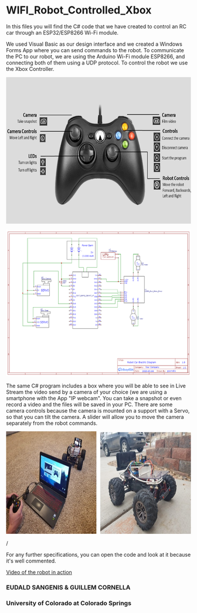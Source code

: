 # WIFI_Robot_Controlled_Xbox
 
In this files you will find the C# code that we have created to control an RC car through an ESP32/ESP8266 Wi-Fi module.

We used Visual Basic as our design interface and we created a Windows Forms App where you can send commands to the robot. To communicate the PC to our robot, we are using the Arduino Wi-Fi module ESP8266, and connecting both of them using a UDP protocol. To control the robot we use the Xbox Controller.

<p align = "center">
  <img width="700" height="400" src="assets/xbox_controls.png">
</p>
<p align = "center">
  <img width="700" height="400" src="assets/SCHEMATIC_ROBOT_CAR.png">
</p>

The same C# program includes a box where you will be able to see in Live Stream the video send by a camera of your choice (we are using a smartphone with the App "IP webcam". You can take a snapshot or even record a video and the files will be saved in your PC. There are some camera controls because the camera is mounted on a support with a Servo, so that you can tilt the camera. A slider will allow you to move the camera separately from the robot commands.

<p align = "center">
  <img width="700" height="280" src="assets/robot.jpeg">
</p>/

For any further specifications, you can open the code and look at it because it's well commented.

[Video of the robot in action](https://www.youtube.com/watch?v=SE_PlRrKgRI)


### EUDALD SANGENIS & GUILLEM CORNELLA

### University of Colorado at Colorado Springs
